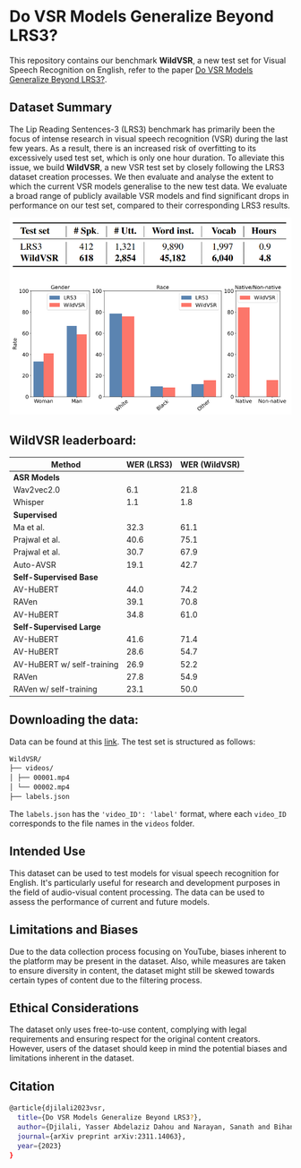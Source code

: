 
# **Do VSR Models Generalize Beyond LRS3?**

This repository contains our benchmark **WildVSR**, a new test set for Visual Speech Recognition on English, refer to the paper 
[Do VSR Models Generalize Beyond LRS3?](https://arxiv.org/abs/2311.14063).


## Dataset Summary

The Lip Reading Sentences-3 (LRS3) benchmark has primarily been the focus of intense research in visual speech recognition (VSR) during the last few years. As a result, there is an increased risk of overfitting to its excessively used test set, which is only one hour duration. To alleviate this issue, we build **WildVSR**, a new VSR test set by closely following the LRS3 dataset creation processes. We then evaluate and analyse the extent to which the current VSR models generalise to the new test data. We evaluate a broad range of publicly available VSR models and find significant drops in performance on our test set, compared to their corresponding LRS3 results.

![Lip2Vec Illustration](figure.png)


## WildVSR leaderboard:

| Method | WER (LRS3) | WER (WildVSR) |
|--------|------------|------------|
| **ASR Models**           |      |      |
| Wav2vec2.0               | 6.1  | 21.8 | 
| Whisper                  | 1.1  | 1.8  |
| **Supervised**           |      |      |
| Ma et al.                | 32.3 | 61.1 |
| Prajwal et al.           | 40.6 | 75.1 |
| Prajwal et al.           | 30.7 | 67.9 | 
| Auto-AVSR                | 19.1 | 42.7 |
| **Self-Supervised Base** |      |      |
| AV-HuBERT                | 44.0 | 74.2 |
| RAVen                    | 39.1 | 70.8 |
| AV-HuBERT                | 34.8 | 61.0 |
| **Self-Supervised Large**|      |      |
| AV-HuBERT                | 41.6 | 71.4 |
| AV-HuBERT                | 28.6 | 54.7 |
| AV-HuBERT  w/ self-training |26.9 | 52.2 |
| RAVen                       |27.8 | 54.9 |
| RAVen  w/ self-training     | 23.1 | 50.0 | 


## Downloading the data:

Data can be found at this [link](https://drive.google.com/file/d/1Ok_Oyw0NzoGHZLyffZ4n-6qBmI0IGKmc/view?usp=drive_link). The test set is structured as follows:
```bash
WildVSR/
├── videos/
│ ├── 00001.mp4
│ └── 00002.mp4
├── labels.json

```
The ```labels.json``` has the ```'video_ID': 'label'``` format, where each ```video_ID``` corresponds to the file names in the ```videos``` folder.
## Intended Use

This dataset can be used to test models for visual speech recognition for English. It's particularly useful for research and development purposes in the field of audio-visual content processing. The data can be used to assess the performance of current and future models.

## Limitations and Biases
Due to the data collection process focusing on YouTube, biases inherent to the platform may be present in the dataset. Also, while measures are taken to ensure diversity in content, the dataset might still be skewed towards certain types of content due to the filtering process.

## Ethical Considerations
The dataset only uses free-to-use content, complying with legal requirements and ensuring respect for the original content creators. However, users of the dataset should keep in mind the potential biases and limitations inherent in the dataset.

## Citation
```bash
@article{djilali2023vsr,
  title={Do VSR Models Generalize Beyond LRS3?},
  author={Djilali, Yasser Abdelaziz Dahou and Narayan, Sanath and Bihan, Eustache Le and Boussaid, Haithem and Almazrouei, Ebtessam and Debbah, Merouane},
  journal={arXiv preprint arXiv:2311.14063},
  year={2023}
}
```
